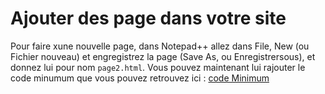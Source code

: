 # Ajouter des page dans votre site

Pour faire xune nouvelle page, dans Notepad++ allez dans File, New (ou Fichier nouveau) et engregistrez la page (Save As, ou Enregistrersous), et donnez lui pour nom ````page2.html````. 
Vous pouvez maintenant lui rajouter le code minumum que vous pouvez retrouvez ici : [code Minimum](./MINI.md)
